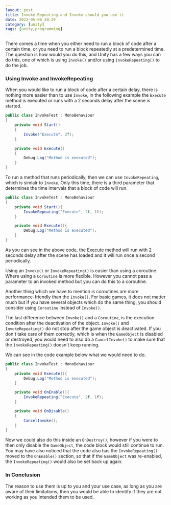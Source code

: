 ```yaml
---
layout: post
title: Invoke Repeating and Invoke should you use it
date: 2022-05-06 20:29
category: [unity]
tags: [unity,programming]
---
```


There comes a time when you either need to run a block of code after a certain time, or you need to run a block repeatedly at a predetermined time. The question is how would you do this, and Unity has a few ways you can do this, one of which is using `Invoke()` and/or using `InvokeRepeating()` to do the job.

### Using Invoke and InvokeRepeating

When you would like to run a block of code after a certain delay, there is nothing more easier than to use `Invoke`, in the following example the `Execute` method is executed or runs with a 2 seconds delay after the scene is started.

```csharp
public class InvokeTest : MonoBehaviour
{  
    private void Start()
    {
        Invoke("Execute", 2f);
    }

    private void Execute()
    {
        Debug.Log("Method is executed");
    }  
}
```

To run a method that runs periodically, then we can use `InvokeRepeating`, which is simialr to `Invoke`. Only this time, there is a third parameter that determines the time intervals that a block of code will run.

```csharp
public class InvokeTest : MonoBehaviour
{  
    private void Start(){
        InvokeRepeating("Execute", 2f, 1f);
    }

    private void Execute(){
        Debug.Log("Method is executed");
    }  
}
```

As you can see in the above code, the Execute method will run with 2 seconds delay after the scene has loaded and it will run once a second periodically.

Using an `Invoke()` or `InvokeRepeating()` is easier than using a coroutine. Where using a `Coroutine` is more flexible. However you cannot pass a parameter to an invoked method but you can do this to a coroutine.

Another thing which we have to mention is coroutines are more performance-friendly than the `Invoke()`. For basic games, it does not matter much but if you have several objects which do the same thing, you should consider using `Coroutine` instead of `Invoke()`.

The last difference between `Invoke()` and a `Coroutine`, is the execution condition after the deactivation of the object. `Invoke()` and `InvokeRepeating()` do not stop after the game object is deactivated. If you don't take care of them correctly, which is when the `GameObject` is disabled or destroyed, you would need to also do a `CancelInvoke()` to make sure that the `InvokeRepeating()` doesn't keep running.

We can see in the code example below what we would need to do.

```csharp
public class InvokeTest : MonoBehaviour
{  
    private void Execute(){
        Debug.Log("Method is executed");
    }

    private void OnEnable(){
        InvokeRepeating("Execute", 2f, 1f);
    }

    private void OnDisable()
    {
        CancelInvoke();
    }
}
```

Now we could also do this inside an `OnDestroy()`, however if you were to then only disable the `GameObject`, the code block would still continue to run. You may have also noticed that the code also has the `InvokeRepeating()` moved to the `OnEnable()` section, so that if the `GameObject` was re-enabled, the `InvokeRepeating()` would also be set back up again.

### In Conclusion

The reason to use them is up to you and your use case, as long as you are aware of their limitations, then you would be able to identify if they are not working as you intended them to be used.

